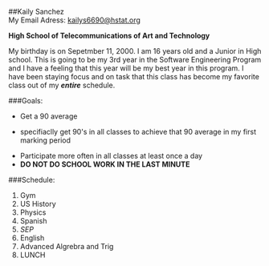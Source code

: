 ##Kaily Sanchez  
My Email Adress: [kailys6690@hstat.org](https://mail.google.com/mail/u/0/#inbox?compose=157d09bf57e47fd2)

**High School of Telecommunications of Art and Technology**

My birthday is on Sepetmber 11, 2000.   I am 16 years old and a Junior in High school. This is going to be my 3rd year in the Software Engineering Program and I have a feeling that this year will be my best year in this program.   I have been staying focus and on task that this class has become my favorite class out of my **_entire_** schedule.  

###Goals:
+ Get a 90 average
- specifiaclly get 90's in all classes to achieve that 90 average in my first marking period
+ Participate more often in all classes at least once a day
+ **DO NOT DO SCHOOL WORK IN THE LAST MINUTE**

###Schedule:  
1. Gym
2. US History
3. Physics
4. Spanish
5. _SEP_
6. English
7. Advanced Algrebra and Trig
8. LUNCH

